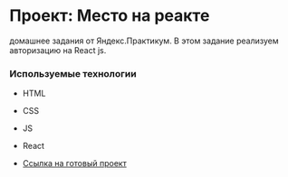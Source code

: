 # Проект: Место на реакте
домашнее задания от Яндекс.Практикум. В этом задание реализуем авторизацию на React js.

### Используемые технологии
* HTML
* CSS
* JS
* React

* [Ссылка на готовый проект](https://osmini.github.io/react-mesto-auth/)
